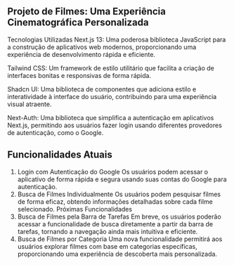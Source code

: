 ## Projeto de Filmes: Uma Experiência Cinematográfica Personalizada
Tecnologias Utilizadas
 Next.js 13: Uma poderosa biblioteca JavaScript para a construção de aplicativos web modernos, proporcionando uma experiência de desenvolvimento rápida e eficiente.

 Tailwind CSS: Um framework de estilo utilitário que facilita a criação de interfaces bonitas e responsivas de forma rápida.

 Shadcn UI: Uma biblioteca de componentes que adiciona estilo e interatividade à interface do usuário, contribuindo para uma experiência visual atraente.

 Next-Auth: Uma biblioteca que simplifica a autenticação em aplicativos Next.js, permitindo aos usuários fazer login usando diferentes provedores de autenticação, como o Google.

## Funcionalidades Atuais
1. Login com Autenticação do Google
Os usuários podem acessar o aplicativo de forma rápida e segura usando suas contas do Google para autenticação.
2. Busca de Filmes Individualmente
Os usuários podem pesquisar filmes de forma eficaz, obtendo informações detalhadas sobre cada filme selecionado.
Próximas Funcionalidades
1. Busca de Filmes pela Barra de Tarefas
Em breve, os usuários poderão acessar a funcionalidade de busca diretamente a partir da barra de tarefas, tornando a navegação ainda mais intuitiva e eficiente.
2. Busca de Filmes por Categoria
Uma nova funcionalidade permitirá aos usuários explorar filmes com base em categorias específicas, proporcionando uma experiência de descoberta mais personalizada.
